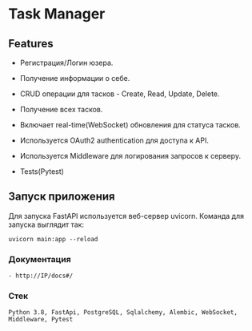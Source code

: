 # Task Manager

## Features

- Регистрация/Логин юзера.
- Получение информации о себе.

- CRUD операции для тасков - Create, Read, Update, Delete.
- Получение всех тасков.
- Включает real-time(WebSocket) обновления для статуса тасков.
- Используется OAuth2 authentication для доступа к API.
- Используется Middleware для логирования запросов к серверу.
- Tests(Pytest)

## Запуск приложения
Для запуска FastAPI используется веб-сервер uvicorn. Команда для запуска выглядит так:  
```
uvicorn main:app --reload
```

### Документация
```
- http://IP/docs#/
```

### Стек
```
Python 3.8, FastApi, PostgreSQL, Sqlalchemy, Alembic, WebSocket, Middleware, Pytest
```

